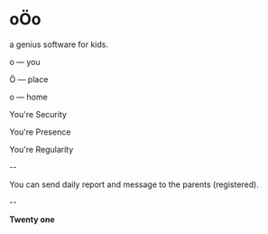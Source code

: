 # oÖo
a genius software for kids.

o — you

Ö — place

o — home

You're Security

You're Presence

You're Regularity

--

You can send daily report and message to the parents (registered).

--

**Twenty one**
